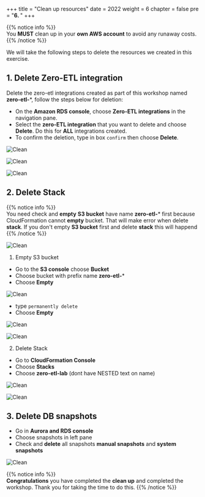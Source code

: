 +++
title = "Clean up resources"
date = 2022
weight = 6
chapter = false
pre = "<b>6. </b>"
+++

{{% notice info %}}  
You **MUST** clean up in your **own AWS account** to avoid any runaway costs.
{{% /notice %}}

We will take the following steps to delete the resources we created in this exercise.

## 1. Delete Zero-ETL integration
Delete the zero-etl integrations created as part of this workshop named **zero-etl-***, follow the steps below for deletion:

+ On the **Amazon RDS console**, choose **Zero-ETL integrations** in the navigation pane.
+ Select the **zero-ETL integration** that you want to delete and choose **Delete**. Do this for **ALL** integrations created.
+ To confirm the deletion, type in box `confirm` then choose **Delete**.

![Clean](/images/7.clean/1.png)

![Clean](/images/7.clean/2.png)

![Clean](/images/7.clean/3.png)

## 2. Delete Stack 

{{% notice info %}}  
You need check and **empty** **S3 bucket** have name **zero-etl-*** first because CloudFormation cannot **empty** bucket. That will make error when delete **stack**. If you don't empty **S3 bucket** first and delete **stack** this will happend
{{% /notice %}}

![Clean](/images/7.clean/8.png)

1. Empty S3 bucket

+ Go to the **S3 console** choose **Bucket**
+ Choose bucket with prefix name **zero-etl-*** 
+ Choose **Empty**

![Clean](/images/7.clean/6.png)

+ type `permanently delete`
+ Choose **Empty**

![Clean](/images/7.clean/5.png)

![Clean](/images/7.clean/7.png)

2. Delete Stack

+ Go to **CloudFormation Console**
+ Choose **Stacks**
+ Choose **zero-etl-lab** (dont have NESTED text on name)

![Clean](/images/7.clean/4.png)

![Clean](/images/7.clean/11.png)

## 3. Delete DB snapshots

+ Go in **Aurora and RDS console**
+ Choose snapshots in left pane
+ Check and **delete** all snapshots **manual snapshots** and **system snapshots** 

![Clean](/images/7.clean/12.png)

{{% notice info %}}  
**Congratulations** you have completed the **clean up** and completed the workshop. Thank you for taking the time to do this.
{{% /notice %}}